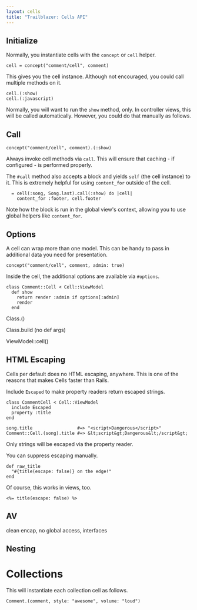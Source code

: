 ```yaml
---
layout: cells
title: "Trailblazer: Cells API"
---
```


## Initialize

Normally, you instantiate cells with the `concept` or `cell` helper.


	cell = concept("comment/cell", comment)


This gives you the cell instance. Although not encouraged, you could call multiple methods on it.


	cell.(:show)
	cell.(:javascript)


Normally, you will want to run the `show` method, only. In controller views, this will be called automatically. However, you could do that manually as follows.

## Call

	concept("comment/cell", comment).(:show)


Always invoke cell methods via `call`. This will ensure that caching - if configured - is performed properly.


The `#call` method also accepts a block and yields `self` (the cell instance) to it. This is extremely helpful for using `content_for` outside of the cell.


	  = cell(:song, Song.last).call(:show) do |cell|
	    content_for :footer, cell.footer


Note how the block is run in the global view's context, allowing you to use global helpers like `content_for`.

## Options

A cell can wrap more than one model. This can be handy to pass in additional data you need for presentation.


	concept("comment/cell", comment, admin: true)


Inside the cell, the additional options are available via `#options`.


	class Comment::Cell < Cell::ViewModel
	  def show
	    return render :admin if options[:admin]
	    render
	  end



Class.()

Class.build (no def args)

ViewModel::cell()



## HTML Escaping

Cells per default does no HTML escaping, anywhere. This is one of the reasons that makes Cells faster than Rails.

Include `Escaped` to make property readers return escaped strings.


	class CommentCell < Cell::ViewModel
	  include Escaped
	  property :title
	end

	song.title                 #=> "<script>Dangerous</script>"
	Comment::Cell.(song).title #=> &lt;script&gt;Dangerous&lt;/script&gt;


Only strings will be escaped via the property reader.

You can suppress escaping manually.


	def raw_title
	  "#{title(escape: false)} on the edge!"
	end


Of course, this works in views, too.


	<%= title(escape: false) %>


## AV

clean encap, no global access, interfaces


## Nesting


# Collections

This will instantiate each collection cell as follows.


	Comment.(comment, style: "awesome", volume: "loud")
